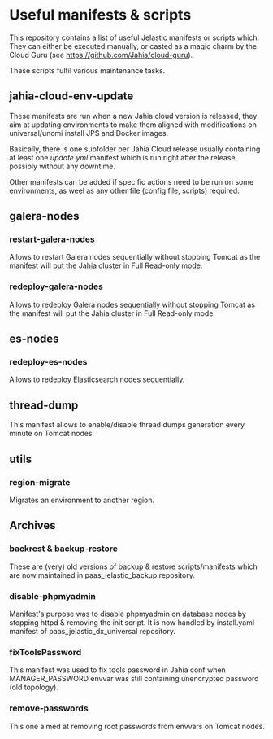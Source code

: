 # Useful manifests & scripts

This repository contains a list of useful Jelastic manifests or scripts which. They can either be executed manually, or casted as a magic charm by the Cloud Guru (see https://github.com/Jahia/cloud-guru).

These scripts fulfil various maintenance tasks.

## jahia-cloud-env-update

These manifests are run when a new Jahia cloud version is released, they aim at updating environments to make them aligned with modifications on universal/unomi install JPS and Docker images.

Basically, there is one subfolder per Jahia Cloud release usually containing at least one *update.yml* manifest which is run right after the release, possibly without any downtime.

Other manifests can be added if specific actions need to be run on some environments, as weel as any other file (config file, scripts) required.

## galera-nodes

### restart-galera-nodes

Allows to restart Galera nodes sequentially without stopping Tomcat as the manifest will put the Jahia cluster in Full Read-only mode.

### redeploy-galera-nodes

Allows to redeploy Galera nodes sequentially without stopping Tomcat as the manifest will put the Jahia cluster in Full Read-only mode.

## es-nodes

### redeploy-es-nodes

Allows to redeploy Elasticsearch nodes sequentially.

## thread-dump

This manifest allows to enable/disable thread dumps generation every minute on Tomcat nodes.

## utils

### region-migrate

Migrates an environment to another region.

## Archives

### backrest & backup-restore

These are (very) old versions of backup & restore scripts/manifests which are now maintained in paas_jelastic_backup repository.

### disable-phpmyadmin

Manifest's purpose was to disable phpmyadmin on database nodes by stopping httpd & removing the init script. It is now handled by install.yaml manifest of paas_jelastic_dx_universal repository.

### fixToolsPassword

This manifest was used to fix tools password in Jahia conf when MANAGER_PASSWORD envvar was still containing unencrypted password (old topology).

### remove-passwords

This one aimed at removing root passwords from envvars on Tomcat nodes.
